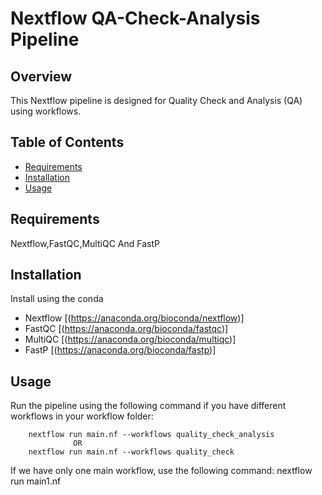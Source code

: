 # Nextflow QA-Check-Analysis Pipeline

## Overview
This Nextflow pipeline is designed for Quality Check and Analysis (QA) using workflows.
## Table of Contents
- [Requirements](#requirements)
- [Installation](#installation)
- [Usage](#usage)


## Requirements
Nextflow,FastQC,MultiQC And FastP

## Installation
Install using the conda
- Nextflow [(https://anaconda.org/bioconda/nextflow)]
- FastQC [(https://anaconda.org/bioconda/fastqc)]
- MultiQC [(https://anaconda.org/bioconda/multiqc)]
- FastP [(https://anaconda.org/bioconda/fastp)]

## Usage
Run the pipeline using the following command if you have different workflows in your workflow folder:

        nextflow run main.nf --workflows quality_check_analysis 
                  OR
        nextflow run main.nf --workflows quality_check
        
If we have only one main workflow, use the following command:
        nextflow run main1.nf
